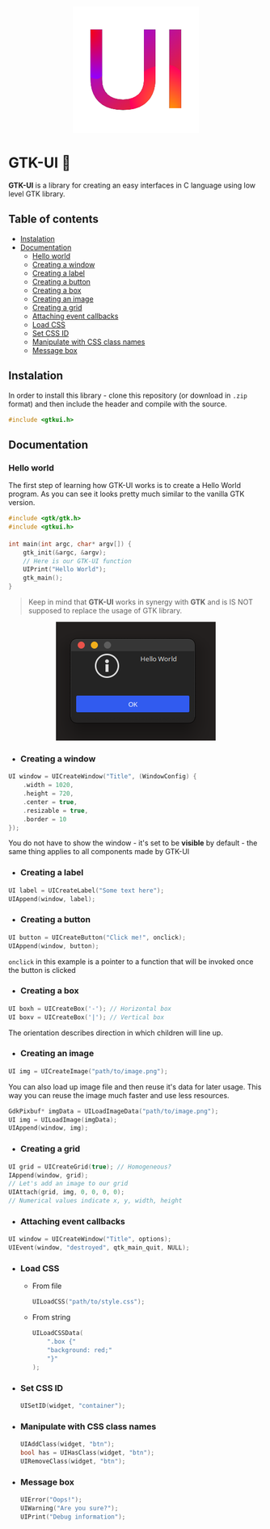 <div align="center">
    <img src="img/liblogo.png">
</div>

# GTK-UI 🎨

**GTK-UI** is a library for creating an easy interfaces in C language using low level GTK library.

## Table of contents

* [Instalation](#Instalation)
* [Documentation](#Documentation)
    * [Hello world](#Hello-world)
    * [Creating a window](#Creating-a-window)
    * [Creating a label](#Creating-a-label)
    * [Creating a button](#Creating-a-button)
    * [Creating a box](#Creating-a-box)
    * [Creating an image](#Creating-an-image)
    * [Creating a grid](#Creating-a-grid)
    * [Attaching event callbacks](#Attaching-event-callbacks)
    * [Load CSS](#Load-CSS)
    * [Set CSS ID](#Set-CSS-ID)
    * [Manipulate with CSS class names](#Manipulate-with-CSS-class-names)
    * [Message box](-Message-box)

## Instalation

In order to install this library - clone this repository (or download in `.zip` format) and then include the header and compile with the source.

```c
#include <gtkui.h>
```

## Documentation

### Hello world

The first step of learning how GTK-UI works is to create a Hello World program. As you can see it looks pretty much similar to the vanilla GTK version.

```c
#include <gtk/gtk.h>
#include <gtkui.h>

int main(int argc, char* argv[]) {
    gtk_init(&argc, &argv);
    // Here is our GTK-UI function
    UIPrint("Hello World");
    gtk_main();
}
```

> Keep in mind that **GTK-UI** works in synergy with **GTK** and is IS NOT supposed to replace the usage of GTK library.

<div align="center">
    <img src="img/hello.png">
</div>

- ### Creating a window

```c
UI window = UICreateWindow("Title", (WindowConfig) {
    .width = 1020,
    .height = 720,
    .center = true,
    .resizable = true,
    .border = 10
});
```

You do not have to show the window - it's set to be **visible** by default - the same thing applies to all components made by GTK-UI

- ### Creating a label

```c
UI label = UICreateLabel("Some text here");
UIAppend(window, label);
```

- ### Creating a button

```c
UI button = UICreateButton("Click me!", onclick);
UIAppend(window, button);
```

`onclick` in this example is a pointer to a function that will be invoked once the button is clicked

- ### Creating a box

```c
UI boxh = UICreateBox('-'); // Horizontal box
UI boxv = UICreateBox('|'); // Vertical box
```

The orientation describes direction in which children will line up.

- ### Creating an image

```c
UI img = UICreateImage("path/to/image.png");
```

You can also load up image file and then reuse it's data for later usage. This way you can reuse the image much faster and use less resources.

```c
GdkPixbuf* imgData = UILoadImageData("path/to/image.png");
UI img = UILoadImage(imgData);
UIAppend(window, img);
```

- ### Creating a grid

```c
UI grid = UICreateGrid(true); // Homogeneous?
IAppend(window, grid);
// Let's add an image to our grid
UIAttach(grid, img, 0, 0, 0, 0);
// Numerical values indicate x, y, width, height
```

- ### Attaching event callbacks

```c
UI window = UICreateWindow("Title", options);
UIEvent(window, "destroyed", qtk_main_quit, NULL);
```

- ### Load CSS
  
  - From file
    
    ```c
    UILoadCSS("path/to/style.css");
    ```
  
  - From string
    
    ```c
    UILoadCSSData(
        ".box {"
        "background: red;"
        "}"
    );
    ```

- ### Set CSS ID
  
  ```c
  UISetID(widget, "container");
  ```

- ### Manipulate with CSS class names
  
  ```c
  UIAddClass(widget, "btn");
  bool has = UIHasClass(widget, "btn");
  UIRemoveClass(widget, "btn");
  ```

- ### Message box
  
  ```c
  UIError("Oops!");
  UIWarning("Are you sure?");
  UIPrint("Debug information");
  ```
  
  
